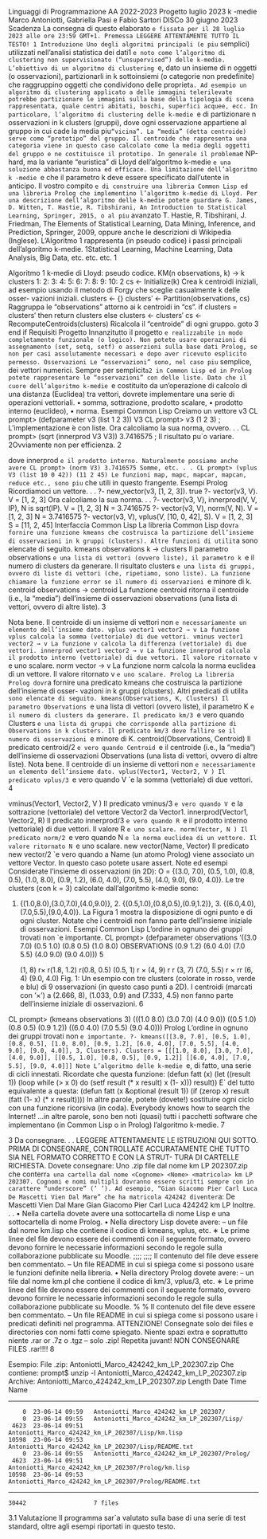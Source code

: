 Linguaggi di Programmazione AA 2022-2023 Progetto luglio 2023
k -medie
Marco Antoniotti, Gabriella Pasi e Fabio Sartori DISCo
30 giugno 2023
Scadenza
La consegna di questo elaborato `e fissata per il 28 luglio 2023 alle ore 23:59 GMT+1.
Premessa
LEGGERE ATTENTAMENTE TUTTO IL TESTO!
1 Introduzione
Uno degli algoritmi principali (e piu` semplici) utilizzati nell’analisi statistica dei dati1 `e noto come l’algoritmo di clustering non supervisionato (“unsupervised”) delle k-medie.
L’obiettivo di un algoritmo di clustering `e, dato un insieme di n oggetti (o osservazioni), partizionarli in k sottoinsiemi (o categorie non predefinite) che raggruppino oggetti che condividono delle propriet`a. Ad esempio un algoritmo di clustering applicato a delle immagini telerilevate potrebbe partizionare le immagini sulla base della tipologia di scena rappresentata, quale centri abitati, boschi, superfici acquee, ecc. In particolare, l’algoritmo di clustering delle k-medie `e di partizionare n osservazioni in k clusters (gruppi), dove ogni osservazione appartiene al gruppo in cui cade la media piu` “vicina”. La “media” (detta centroide) serve come “prototipo” del gruppo. Il centroide che rappresenta una categoria viene in questo caso calcolato come la media degli oggetti del gruppo e ne costituisce il prototipo.
In generale il problema `e NP-hard, ma la variante “euristica” di Lloyd dell’algoritmo k-medie `e una soluzione abbastanza buona ed efficace. Una limitazione dell’algoritmo k -medie `e che il parametro k deve essere specificato dall’utente in anticipo.
Il vostro compito `e di construire una libreria Common Lisp ed una libreria Prolog che implementino l’algoritmo k-medie di Lloyd.
Per una descrizione dell’algoritmo delle k-medie potete guardare G. James, D. Witten, T. Hastie, R. Tibshirani, An Introduction to Statistical Learning, Springer, 2015, o al piu` avanzato T. Hastie, R. Tibshirani, J. Friedman, The Elements of Statistical Learning, Data Mining, Inference, and Prediction, Springer, 2009, oppure anche le descrizioni di Wikipedia (Inglese).
L’Algoritmo 1 rappresenta (in pseudo codice) i passi principali dell’algoritmo k-medie.
1Statistical Learning, Machine Learning, Data Analysis, Big Data, etc. etc. etc. 1
 
 Algoritmo 1 k-medie di Lloyd: pseudo codice. KM(n observations, k) → k clusters
 1:
2: 3:
4: 5: 6: 7: 8:
9: 10:
2
cs ← Initialize(k)
Crea k centroidi iniziali, ad esempio usando il metodo di Forgy che sceglie casualmente k delle osser- vazioni iniziali.
clusters ← {}
clusters′ ← Partition(observations, cs)
Raggruppa le “observations” attorno ai k centroidi in “cs”.
if clusters = clusters′ then return clusters
else
clusters ← clusters′
cs ← RecomputeCentroids(clusters) Ricalcola il “centroide” di ogni gruppo.
goto 3 end if
Requisiti Progetto
 Innanzitutto il progetto `e realizzabile in modo completamente funzionale (o logico). Non potete usare operazioni di assegnamento (set, setq, setf) o asserzioni sulla base dati Prolog, se non per casi assolutamente necessari e dopo aver ricevuto esplicito permesso.
Osservazioni
Le “osservazioni” sono, nel caso piu` semplice, dei vettori numerici. Sempre per semplicit`a2 in Common Lisp ed in Prolog potete rappresentare le “osservazioni” con delle liste.
Dato che il cuore dell’algoritmo k-medie `e costituito da un’operazione di calcolo di una distanza (Euclidea) tra vettori, dovrete implementare una serie di operazioni vettoriali.
• somma, sottrazione, prodotto scalare, • prodotto interno (euclideo),
• norma.
Esempi Common Lisp Creiamo un vettore v3
CL prompt> (defparameter v3 (list 1 2 3))
V3
CL prompt> v3
(1 2 3) ; L’implementazione  ́e con liste.
Ora calcoliamo la sua norma, ovvero. . .
CL prompt> (sqrt (innerprod V3 V3))
3.7416575 ; Il risultato pu`o variare. 2Ovviamente non per efficienza.
 2

dove innerprod `e il prodotto interno. Naturalmente possiamo anche avere CL prompt> (norm V3)
3.7416575
Somme, etc. . .
CL prompt> (vplus V3 (list 10 0 42))
(11 2 45)
Le funzioni map, mapc, mapcar, mapcan, reduce etc., sono piu` che utili in questo frangente.
Esempi Prolog
Ricordiamoci un vettore. . .
?- new_vector(v3, [1, 2, 3]).
true
?- vector(v3, V).
V = [1, 2, 3]
Ora calcoliamo la sua norma. . .
?- vector(v3, V), innerprod(V, V, IP), N is sqrt(IP).
V = [1, 2, 3]
N = 3.7416575
?- vector(v3, V), norm(V, N).
V = [1, 2, 3]
N = 3.7416575
?- vector(v3, V), vplus(V, [10, 0, 42], S).
V = [1, 2, 3]
S = [11, 2, 45]
Interfaccia
Common Lisp
La libreria Common Lisp dovr`a fornire una funzione kmeans che costruisca la partizione dell’insieme di osservazioni in k gruppi (clusters). Altre funzioni di utilit`a sono elencate di seguito.
kmeans observations k → clusters
Il parametro observations `e una lista di vettori (ovvero liste), il parametro k `e il numero di clusters da generare. Il risultato clusters `e una lista di gruppi, ovvero di liste di vettori (che, ripetiamo, sono liste). La funzione chiamare la funzione error se il numero di osservazioni `e minore di k.
centroid observations → centroid
La funzione centroid ritorna il centroide (i.e., la “media”) dell’insieme di osservazioni observations (una lista di vettori, ovvero di altre liste).
  3

Nota bene. Il centroide di un insieme di vettori non `e necessariamente un elemento dell’insieme dato.
vplus vector1 vector2 → v
La funzione vplus calcola la somma (vettoriale) di due vettori.
vminus vector1 vector2 → v
La funzione v calcola la differenza (vettoriale) di due vettori.
innerprod vector1 vector2 → v
La funzione innerprod calcola il prodotto interno (vettoriale) di due vettori. Il valore ritornato v `e uno
scalare.
norm vector → v
La funzione norm calcola la norma euclidea di un vettore. Il valore ritornato v `e uno scalare.
Prolog
La libreria Prolog dovr`a fornire una predicato kmeans che costruisca la partizione dell’insieme di osser- vazioni in k gruppi (clusters). Altri predicati di utilit`a sono elencate di seguito.
kmeans(Observations, K, Clusters)
Il parametro Observations `e una lista di vettori (ovvero liste), il parametro K `e il numero di clusters da generare. Il predicato km/3 `e vero quando Clusters `e una lista di gruppi che corrisponde alla partizione di Observations in k clusters.
Il predicato km/3 deve fallire se il numero di osservazioni `e minore di K.
centroid(Observations, Centroid)
Il predicato centroid/2 `e vero quando Centroid `e il centroide (i.e., la “media”) dell’insieme di osservazioni Observations (una lista di vettori, ovvero di altre liste).
Nota bene. Il centroide di un insieme di vettori non `e necessariamente un elemento dell’insieme dato.
vplus(Vector1, Vector2, V )
Il predicato vplus/3 `e vero quando V `e la somma (vettoriale) di due vettori.
       4

 vminus(Vector1, Vector2, V )
Il predicato vminus/3 `e vero quando V `e la sottrazione (vettoriale) del vettore Vector2 da Vector1.
innerprod(Vector1, Vector2, R)
Il predicato innerprod/3 `e vero quando R `e il prodotto interno (vettoriale) di due vettori. Il valore R `e
uno scalare. norm(Vector, N )
Il predicato norm/2 `e vero quando N `e la norma euclidea di un vettore. Il valore ritornato N `e uno scalare. new vector(Name, Vector)
Il predicato new vector/2 `e vero quando a Name (un atomo Prolog) viene associato un vettore Vector. In questo caso potete usare assert.
Note ed esempi
Considerate l’insieme di osservazioni (in 2D):
O = {(3.0, 7.0), (0.5, 1.0), (0.8, 0.5), (1.0, 8.0), (0.9, 1.2), (6.0, 4.0), (7.0, 5.5),
(4.0, 9.0), (9.0, 4.0)}.
Le tre clusters (con k = 3) calcolate dall’algoritmo k-medie sono:
1. {(1.0,8.0),(3.0,7.0),(4.0,9.0)}, 2. {(0.5,1.0),(0.8,0.5),(0.9,1.2)}, 3. {(6.0,4.0),(7.0,5.5),(9.0,4.0)}.
La Figura 1 mostra la disposizione di ogni punto e di ogni cluster. Notate che i centroidi non fanno parte dell’insieme iniziale di osservazioni.
Esempi
Common Lisp
L’ordine in ognuno dei gruppi trovati non `e importante.
CL prompt> (defparameter observations
              ’((3.0 7.0) (0.5 1.0) (0.8 0.5) (1.0 8.0)
   OBSERVATIONS
(0.9 1.2) (6.0 4.0) (7.0 5.5)
(4.0 9.0) (9.0 4.0)))
5

   (1, 8) r×
r(1.8, 1.2) r(0.8, 0.5)
(0.5, 1)
r
×
(4, 9) r
r
(3, 7)
(7.0, 5.5) r
×
rr
(6, 4) (9.0, 4.0)
 Fig. 1: Un esempio con tre clusters (colorate in rosso, verde e blu) di 9 osservazioni (in questo caso punti a 2D). I centroidi (marcati con ’×’) a (2.666, 8), (1.033, 0.9) and (7.333, 4.5) non fanno parte dell’insieme iniziale di osservazioni.
6

CL prompt> (kmeans observations 3)
(((1.0 8.0) (3.0 7.0) (4.0 9.0))
 ((0.5 1.0) (0.8 0.5) (0.9 1.2))
 ((6.0 4.0) (7.0 5.5) (9.0 4.0)))
Prolog
L’ordine in ognuno dei gruppi trovati non `e importante.
?- kmeans([[3.0, 7.0], [0.5, 1.0], [0.8, 0.5], [1.0, 8.0],
           [0.9, 1.2], [6.0, 4.0], [7.0, 5.5],
           [4.0, 9.0], [9.0, 4.0]],
           3,
           Clusters).
Clusters = [[[1.0, 8.0], [3.0, 7.0], [4.0, 9.0]],
            [[0.5, 1.0], [0.8, 0.5], [0.9, 1.2]]
            [[6.0, 4.0], [7.0, 5.5], [9.0, 4.0]]]
Note
L’algoritmo delle k-medie `e, di fatto, una serie di cicli innestati. Ricordate che questa funzione:
(defun fatt (x)
  (let ((result 1))
    (loop while (> x 0)
          do (setf result (* x result)
x (1- x)))
result))
E` del tutto equivalente a questa:
(defun fatt (x &optional (result 1))
  (if (zerop x)
      result
      (fatt (1- x) (* x result))))
In altre parole, potete (dovete!) sostituire ogni ciclo con una funzione ricorsiva (in coda).
Everybody knows how to search the Internet!
...in altre parole, sono ben noti (quasi) tutti i pacchetti software che implementano (in Common Lisp o in Prolog) l’algoritmo k-medie.
7

3 Da consegnare. . .
LEGGERE ATTENTAMENTE LE ISTRUZIONI QUI SOTTO.
PRIMA DI CONSEGNARE, CONTROLLATE ACCURATAMENTE CHE TUTTO SIA NEL FORMATO CORRETTO E CON LA STRUT- TURA DI CARTELLE RICHIESTA.
Dovete consegnare:
Uno .zip file dal nome <Cognome> <Nome> <matricola> km LP 202307.zip che conterr`a una
cartella dal nome <Cognome> <Nome> <matricola> km LP 202307.
Cognomi e nomi multipli dovranno essere scritti sempre con in carattere “underscore” (’ ’). Ad esempio, “Gian Giacomo Pier Carl Luca De Mascetti Vien Dal Mare” che ha matricola 424242 diventer`a:
De Mascetti Vien Dal Mare Gian Giacomo Pier Carl Luca 424242 km LP
Inoltre. . .
• Nella cartella dovete avere una sottocartella di nome Lisp e una sottocartella di nome Prolog. • Nella directory Lisp dovete avere:
– un file dal nome km.lisp che contiene il codice di kmeans, vplus, etc.
∗ Le prime linee del file devono essere dei commenti con il seguente formato, ovvero devono fornire le necessarie informazioni secondo le regole sulla collaborazione pubblicate su Moodle.
                 ;;;; <Cognome> <Nome> <Matricola>
                 ;;;; <eventuali collaborazioni>
Il contenuto del file deve essere ben commentato.
– Un file README in cui si spiega come si possono usare le funzioni definite nella libreria.
• Nella directory Prolog dovete avere:
– un file dal nome km.pl che contiene il codice di km/3, vplus/3, etc.
∗ Le prime linee del file devono essere dei commenti con il seguente formato, ovvero devono fornire le necessarie informazioni secondo le regole sulla collaborazione pubblicate su Moodle.
                 % <Cognome> <Nome> <Matricola>
                 % <eventuali collaborazioni>
Il contenuto del file deve essere ben commentato.
– Un file README in cui si spiega come si possono usare i predicati definiti nel programma.
ATTENZIONE! Consegnate solo dei files e directories con nomi fatti come spiegato. Niente spazi extra e soprattutto niente .rar or .7z o .tgz – solo .zip!
Repetita juvant! NON CONSEGNARE FILES .rar!!!!
8

Esempio:
File .zip: Antoniotti_Marco_424242_km_LP_202307.zip Che contiene:
prompt$ unzip -l Antoniotti_Marco_424242_km_LP_202307.zip
Archive:  Antoniotti_Marco_424242_km_LP_202307.zip
  Length     Date   Time    Name
 --------    ----   ----    ----
        0  23-06-14 09:59   Antoniotti_Marco_424242_km_LP_202307/
        0  23-06-14 09:55   Antoniotti_Marco_424242_km_LP_202307/Lisp/
     4623  23-06-14 09:51   Antoniotti_Marco_424242_km_LP_202307/Lisp/km.lisp
    10598  23-06-14 09:53   Antoniotti_Marco_424242_km_LP_202307/Lisp/README.txt
        0  23-06-14 09:55   Antoniotti_Marco_424242_km_LP_202307/Prolog/
     4623  23-06-14 09:51   Antoniotti_Marco_424242_km_LP_202307/Prolog/km.lisp
    10598  23-06-14 09:53   Antoniotti_Marco_424242_km_LP_202307/Prolog/README.txt
 --------                   -------
    30442                   7 files
3.1 Valutazione
Il programma sar`a valutato sulla base di una serie di test standard, oltre agli esempi riportati in questo testo.
